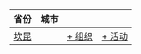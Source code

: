 | 省份 | 城市 | | |
| --- | --- | --- | --- |
| [坎昆](by_city.md#cancun) | | [+ 组织](https://github.com/swingdance/orgs/issues/new?assignees=&labels=add+org&projects=&template=02-add_entity.yml&title=Add%20Org%3A%20es_MX%20%E2%80%A2%20%3CName%3E&region=es_MX&province=Cancun&city=Cancun) | [+ 活动](https://github.com/swingdance/events/issues/new?assignees=&labels=add+event&projects=&template=02-add_entity.yml&title=Add%20Event%3A%202024%2Fes_MX%20%E2%80%A2%20%3CName%3E&region=es_MX&province=Cancun&city=Cancun&org_id=&date_starts=2024-&date_ends=2024-) |
